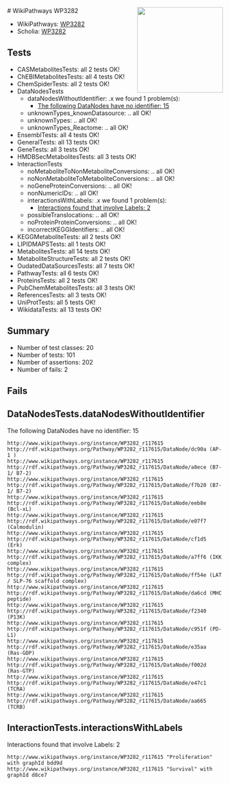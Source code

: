 <img style="float: right; width: 200px" src="https://upload.wikimedia.org/wikipedia/commons/thumb/8/83/Wplogo_with_text_500.png/640px-Wplogo_with_text_500.png" />
# WikiPathways WP3282

* WikiPathways: [WP3282](https://new.wikipathways.org/pathways/WP3282)
* Scholia: [WP3282](https://scholia.toolforge.org/wikipathways/WP3282)
## Tests
* CASMetabolitesTests: all 2 tests OK!
* ChEBIMetabolitesTests: all 4 tests OK!
* ChemSpiderTests: all 2 tests OK!
* DataNodesTests
    * dataNodesWithoutIdentifier: .x we found 1 problem(s):
        * [The following DataNodes have no identifier: 15](#8792c495)
    * unknownTypes_knownDatasource: .. all OK!
    * unknownTypes: .. all OK!
    * unknownTypes_Reactome: .. all OK!
* EnsemblTests: all 4 tests OK!
* GeneralTests: all 13 tests OK!
* GeneTests: all 3 tests OK!
* HMDBSecMetabolitesTests: all 3 tests OK!
* InteractionTests
    * noMetaboliteToNonMetaboliteConversions: .. all OK!
    * noNonMetaboliteToMetaboliteConversions: .. all OK!
    * noGeneProteinConversions: .. all OK!
    * nonNumericIDs: .. all OK!
    * interactionsWithLabels: .x we found 1 problem(s):
        * [Interactions found that involve Labels: 2](#630d2679)
    * possibleTranslocations: .. all OK!
    * noProteinProteinConversions: .. all OK!
    * incorrectKEGGIdentifiers: .. all OK!
* KEGGMetaboliteTests: all 2 tests OK!
* LIPIDMAPSTests: all 1 tests OK!
* MetabolitesTests: all 14 tests OK!
* MetaboliteStructureTests: all 2 tests OK!
* OudatedDataSourcesTests: all 7 tests OK!
* PathwayTests: all 6 tests OK!
* ProteinsTests: all 2 tests OK!
* PubChemMetabolitesTests: all 3 tests OK!
* ReferencesTests: all 3 tests OK!
* UniProtTests: all 5 tests OK!
* WikidataTests: all 13 tests OK!


## Summary

* Number of test classes: 20
* Number of tests: 101
* Number of assertions: 202
* Number of fails: 2

## Fails

<a name="8792c495" />

## DataNodesTests.dataNodesWithoutIdentifier

The following DataNodes have no identifier: 15
```
http://www.wikipathways.org/instance/WP3282_r117615 http://rdf.wikipathways.org/Pathway/WP3282_r117615/DataNode/dc90a (AP-1 )
http://www.wikipathways.org/instance/WP3282_r117615 http://rdf.wikipathways.org/Pathway/WP3282_r117615/DataNode/a8ece (B7-1/ B7-2)
http://www.wikipathways.org/instance/WP3282_r117615 http://rdf.wikipathways.org/Pathway/WP3282_r117615/DataNode/f7b20 (B7-1/ B7-2)
http://www.wikipathways.org/instance/WP3282_r117615 http://rdf.wikipathways.org/Pathway/WP3282_r117615/DataNode/eeb8e (Bcl-xL)
http://www.wikipathways.org/instance/WP3282_r117615 http://rdf.wikipathways.org/Pathway/WP3282_r117615/DataNode/e07f7 (Calmodulin)
http://www.wikipathways.org/instance/WP3282_r117615 http://rdf.wikipathways.org/Pathway/WP3282_r117615/DataNode/cf1d5 (Erk)
http://www.wikipathways.org/instance/WP3282_r117615 http://rdf.wikipathways.org/Pathway/WP3282_r117615/DataNode/a7ff6 (IKK complex)
http://www.wikipathways.org/instance/WP3282_r117615 http://rdf.wikipathways.org/Pathway/WP3282_r117615/DataNode/ff54e (LAT / SLP-76 scaffold complex)
http://www.wikipathways.org/instance/WP3282_r117615 http://rdf.wikipathways.org/Pathway/WP3282_r117615/DataNode/da6cd (MHC peptide)
http://www.wikipathways.org/instance/WP3282_r117615 http://rdf.wikipathways.org/Pathway/WP3282_r117615/DataNode/f2340 (P13K)
http://www.wikipathways.org/instance/WP3282_r117615 http://rdf.wikipathways.org/Pathway/WP3282_r117615/DataNode/c951f (PD-L1)
http://www.wikipathways.org/instance/WP3282_r117615 http://rdf.wikipathways.org/Pathway/WP3282_r117615/DataNode/e35aa (Ras-GDP)
http://www.wikipathways.org/instance/WP3282_r117615 http://rdf.wikipathways.org/Pathway/WP3282_r117615/DataNode/f002d (Ras-GTP)
http://www.wikipathways.org/instance/WP3282_r117615 http://rdf.wikipathways.org/Pathway/WP3282_r117615/DataNode/e47c1 (TCRA)
http://www.wikipathways.org/instance/WP3282_r117615 http://rdf.wikipathways.org/Pathway/WP3282_r117615/DataNode/aa665 (TCRB)
```

<a name="630d2679" />

## InteractionTests.interactionsWithLabels

Interactions found that involve Labels: 2
```
http://www.wikipathways.org/instance/WP3282_r117615 "Proliferation" with graphId bdd9d
http://www.wikipathways.org/instance/WP3282_r117615 "Survival" with graphId d8ce7
```

